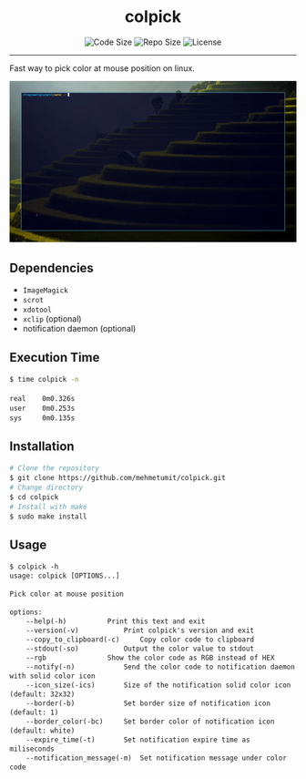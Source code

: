 <h1 align="center">colpick</h1>
<p align="center">
	<img src="https://img.shields.io/github/languages/code-size/MehmetUmit/colpick" alt="Code Size"/>
	<img src="https://img.shields.io/github/repo-size/MehmetUmit/colpick" alt="Repo Size"/>
	<img src="https://img.shields.io/github/license/MehmetUmit/colpick" alt="License"/>
</p>

---

Fast way to pick color at mouse position on linux.

![demonstration](https://raw.githubusercontent.com/mehmetumit/colpick/main/demo/demo.gif)

## Dependencies
* `ImageMagick`
* `scrot`
* `xdotool`
* `xclip` (optional)
* notification daemon (optional)

## Execution Time
```sh
$ time colpick -n

real	0m0.326s
user	0m0.253s
sys     0m0.135s
```

## Installation
```sh
# Clone the repository
$ git clone https://github.com/mehmetumit/colpick.git
# Change directory
$ cd colpick
# Install with make
$ sudo make install
```

## Usage
```
$ colpick -h
usage: colpick [OPTIONS...]

Pick color at mouse position

options:
	--help(-h)			Print this text and exit
	--version(-v)			Print colpick's version and exit
	--copy_to_clipboard(-c) 	Copy color code to clipboard
	--stdout(-so)			Output the color value to stdout
	--rgb				Show the color code as RGB instead of HEX
	--notify(-n)			Send the color code to notification daemon with solid color icon
	--icon_size(-ics)		Size of the notification solid color icon (default: 32x32)
	--border(-b)			Set border size of notification icon (default: 1)
	--border_color(-bc)		Set border color of notification icon (default: white)
	--expire_time(-t)		Set notification expire time as miliseconds
	--notification_message(-m)	Set notification message under color code

```
